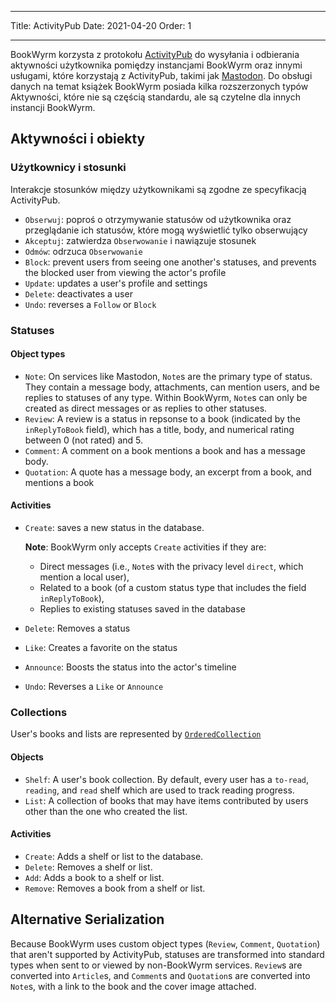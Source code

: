 - - -
Title: ActivityPub Date: 2021-04-20 Order: 1
- - -

BookWyrm korzysta z protokołu [ActivityPub](http://activitypub.rocks/) do wysyłania i odbierania aktywności użytkownika pomiędzy instancjami BookWyrm oraz innymi usługami, które korzystają z ActivityPub, takimi jak [Mastodon](https://joinmastodon.org/). Do obsługi danych na temat książek BookWyrm posiada kilka rozszerzonych typów Aktywności, które nie są częścią standardu, ale są czytelne dla innych instancji BookWyrm.

## Aktywności i obiekty

### Użytkownicy i stosunki
Interakcje stosunków między użytkownikami są zgodne ze specyfikacją ActivityPub.

- `Obserwuj`: poproś o otrzymywanie statusów od użytkownika oraz przeglądanie ich statusów, które mogą wyświetlić tylko obserwujący
- `Akceptuj`: zatwierdza `Obserwowanie` i nawiązuje stosunek
- `Odmów`: odrzuca `Obserwowanie`
- `Block`: prevent users from seeing one another's statuses, and prevents the blocked user from viewing the actor's profile
- `Update`: updates a user's profile and settings
- `Delete`: deactivates a user
- `Undo`: reverses a `Follow` or `Block`

### Statuses
#### Object types

- `Note`: On services like Mastodon, `Note`s are the primary type of status. They contain a message body, attachments, can mention users, and be replies to statuses of any type. Within BookWyrm, `Note`s can only be created as direct messages or as replies to other statuses.
- `Review`: A review is a status in repsonse to a book (indicated by the `inReplyToBook` field), which has a title, body, and numerical rating between 0 (not rated) and 5.
- `Comment`: A comment on a book mentions a book and has a message body.
- `Quotation`: A quote has a message body, an excerpt from a book, and mentions a book


#### Activities

- `Create`: saves a new status in the database.

   **Note**: BookWyrm only accepts `Create` activities if they are:

   - Direct messages (i.e., `Note`s with the privacy level `direct`, which mention a local user),
   - Related to a book (of a custom status type that includes the field `inReplyToBook`),
   - Replies to existing statuses saved in the database
- `Delete`: Removes a status
- `Like`: Creates a favorite on the status
- `Announce`: Boosts the status into the actor's timeline
- `Undo`: Reverses a `Like` or `Announce`

### Collections
User's books and lists are represented by [`OrderedCollection`](https://www.w3.org/TR/activitystreams-vocabulary/#dfn-orderedcollection)

#### Objects

- `Shelf`: A user's book collection. By default, every user has a `to-read`, `reading`, and `read` shelf which are used to track reading progress.
- `List`: A collection of books that may have items contributed by users other than the one who created the list.

#### Activities

- `Create`: Adds a shelf or list to the database.
- `Delete`: Removes a shelf or list.
- `Add`: Adds a book to a shelf or list.
- `Remove`: Removes a book from a shelf or list.


## Alternative Serialization
Because BookWyrm uses custom object types (`Review`, `Comment`, `Quotation`) that aren't supported by ActivityPub, statuses are transformed into standard types when sent to or viewed by non-BookWyrm services. `Review`s are converted into `Article`s, and `Comment`s and `Quotation`s are converted into `Note`s, with a link to the book and the cover image attached.
